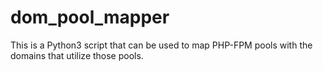 # dom_pool_mapper
This is a Python3 script that can be used to map PHP-FPM pools with the domains that utilize those pools.

